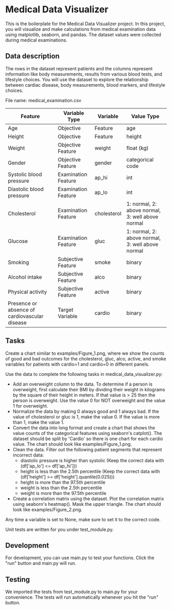 # Medical Data Visualizer

This is the boilerplate for the Medical Data Visualizer project. 
In this project, you will visualize and make calculations from medical examination data using matplotlib, seaborn, and pandas. The dataset values were collected during medical examinations.
## Data description

The rows in the dataset represent patients and the columns represent information like body measurements, results from various blood tests, and lifestyle choices. You will use the dataset to explore the relationship between cardiac disease, body measurements, blood markers, and lifestyle choices.

File name: medical_examination.csv

|Feature | Variable Type | Variable | Value Type |
|--------|---------------|----------|------------|
|Age |	Objective| Feature |	age |	int (days)|
|Height |	Objective| Feature |	height| 	int (cm)|
|Weight |	Objective Feature |	weight |	float (kg)|
|Gender |	Objective Feature |	gender |	categorical code|
|Systolic blood pressure |	Examination Feature |	ap_hi |	int|
|Diastolic blood pressure |	Examination Feature |	ap_lo |	int|
|Cholesterol |	Examination Feature |	cholesterol |	1: normal, 2: above normal, 3: well above normal|
|Glucose |	Examination Feature |	gluc |	1: normal, 2: above normal, 3: well above normal|
|Smoking |	Subjective Feature |	smoke |	binary|
|Alcohol intake |	Subjective Feature |	alco |	binary|
|Physical activity |	Subjective Feature |	active |	binary|
|Presence or absence of cardiovascular disease |	Target Variable |	cardio |	binary|

## Tasks

Create a chart similar to examples/Figure_1.png, where we show the counts of good and bad outcomes for the cholesterol, gluc, alco, active, and smoke variables for patients with cardio=1 and cardio=0 in different panels.

Use the data to complete the following tasks in medical_data_visualizer.py:

*    Add an overweight column to the data. To determine if a person is overweight, first calculate their BMI by dividing their weight in kilograms by the square of their height in meters. If that value is > 25 then the person is overweight. Use the value 0 for NOT overweight and the value 1 for overweight.
*    Normalize the data by making 0 always good and 1 always bad. If the value of cholesterol or gluc is 1, make the value 0. If the value is more than 1, make the value 1.
*    Convert the data into long format and create a chart that shows the value counts of the categorical features using seaborn's catplot(). The dataset should be split by 'Cardio' so there is one chart for each cardio value. The chart should look like examples/Figure_1.png.
*    Clean the data. Filter out the following patient segments that represent incorrect data:
      +  diastolic pressure is higher than systolic (Keep the correct data with (df['ap_lo'] <= df['ap_hi']))
      +  height is less than the 2.5th percentile (Keep the correct data with (df['height'] >= df['height'].quantile(0.025)))
      +  height is more than the 97.5th percentile
      +  weight is less than the 2.5th percentile
      +  weight is more than the 97.5th percentile
*    Create a correlation matrix using the dataset. Plot the correlation matrix using seaborn's heatmap(). Mask the upper triangle. The chart should look like examples/Figure_2.png.

Any time a variable is set to None, make sure to set it to the correct code.

Unit tests are written for you under test_module.py.
## Development

For development, you can use main.py to test your functions. Click the "run" button and main.py will run.
## Testing

We imported the tests from test_module.py to main.py for your convenience. The tests will run automatically whenever you hit the "run" button.
